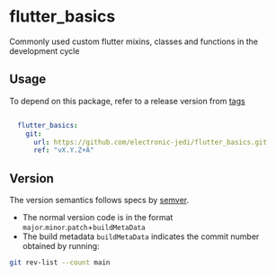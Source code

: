 <!--
- Filename: flutter_basics\README.md
- Created Date: Monday, November 8th 2021, 9:00:48 am
- Author: Jedi Hero
- 
- Copyright (c) 2021 Jedi Hero
-->


# flutter_basics
Commonly used custom flutter mixins, classes and functions in the development cycle

## Usage
To depend on this package, refer to a release version from [tags](https://github.com/electronic-jedi/flutter_basics/tags
)

```yaml

  flutter_basics:
    git:
      url: https://github.com/electronic-jedi/flutter_basics.git
      ref: "vX.Y.Z+A"
```

## Version

The version semantics follows specs by [semver](https://semver.org).
- The normal version code is in the format `major`.`minor`.`patch`+`buildMetaData`
- The build metadata `buildMetaData` indicates the commit number obtained by running:

```bash
git rev-list --count main
```
